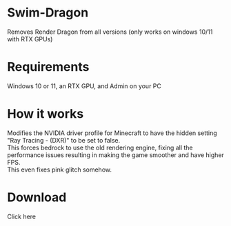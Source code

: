 # Swim-Dragon
Removes Render Dragon from all versions (only works on windows 10/11 with RTX GPUs)
# Requirements
Windows 10 or 11, an RTX GPU, and Admin on your PC
# How it works
Modifies the NVIDIA driver profile for Minecraft to have the hidden setting "Ray Tracing - (DXR)" to be set to false.
<br>
This forces bedrock to use the old rendering engine, fixing all the performance issues resulting in making the game smoother and have higher FPS.
<br>
This even fixes pink glitch somehow.
# Download
Click here 
